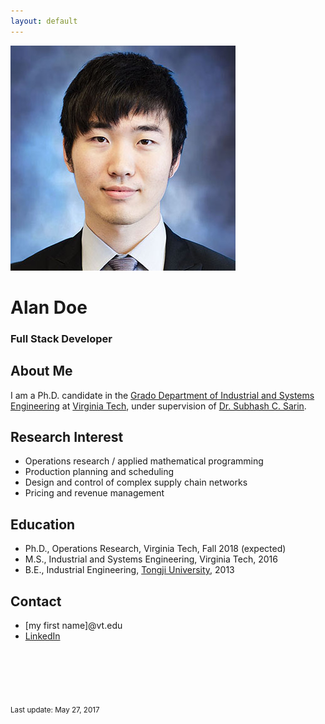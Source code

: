 ```yaml
---
layout: default
---
```

<div class="profile-container"> <img class="profile-picture" src="F_Sun.jpg"> <h1 class="name">Alan Doe</h1> <h3 class="tagline">Full Stack Developer</h3> </div>

## About Me

I am a Ph.D. candidate in the [Grado Department of Industrial and Systems Engineering](http://www.ise.vt.edu/) at [Virginia Tech](http://www.vt.edu/), under supervision of [Dr. Subhash C. Sarin](http://www.ise.vt.edu/People/Faculty/Bios/Sarin_bio.html).  

## Research Interest

* Operations research / applied mathematical programming 
* Production planning and scheduling
* Design and control of complex supply chain networks
* Pricing and revenue management

## Education

* Ph.D., Operations Research, Virginia Tech, Fall 2018 (expected)
* M.S., Industrial and Systems Engineering, Virginia Tech, 2016
* B.E., Industrial Engineering, [Tongji University](http://www.tongji.edu.cn/), 2013

## Contact

* [my first name]@vt.edu
* [LinkedIn](https://www.linkedin.com/in/fangzhousun)



<br><br><br><br>

<sub>Last update: May 27, 2017</sub>

<br><br>


